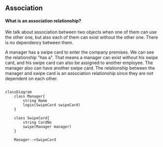 ## Association

#### What is an association relationship?
We talk about association between two objects when one of them can use the other one, but also each of them can exist without the other one. There is no dependency between them.


A manager has a swipe card to enter the company premises. We can see the relationship "has a". That means a manager can exist without his swipe card, and his swipe card can also be assigned to another employee. The manager also can have another swipe card. The relationship between the manager and swipe card is an association relationship since they are not dependent on each other.


```mermaid

classDiagram
    class Manager{
        string Name
        login(SwipeCard swipeCard)
    }
    
    class SwipeCard{
        string CardNo
        swipe(Manager manager)
    }

    Manager-->SwipeCard

```

